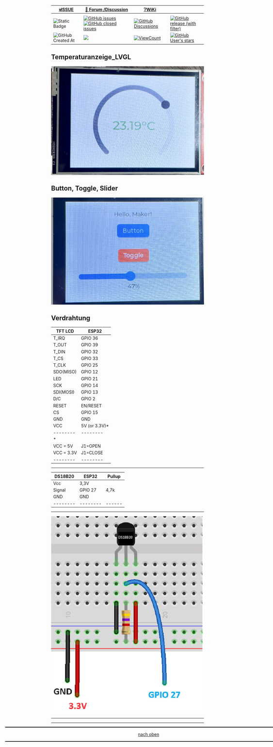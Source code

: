 
<a name="oben"></a>

<div align="center">

|[:skull:ISSUE](https://github.com/frankyhub/Temperaturanzeige_LVGL/issues?q=is%3Aissue)|[:speech_balloon: Forum /Discussion](https://github.com/frankyhub/Temperaturanzeige_LVGL/discussions)|[:grey_question:WiKi](https://github.com/frankyhub/Temperaturanzeige_LVGL/wiki)||
|--|--|--|--|
| | | | |
|![Static Badge](https://img.shields.io/badge/RepoNr.:-%2088-blue)|<a href="https://github.com/frankyhub/Temperaturanzeige_LVGL/issues">![GitHub issues](https://img.shields.io/github/issues/frankyhub/Temperaturanzeige_LVGL)![GitHub closed issues](https://img.shields.io/github/issues-closed/frankyhub/Temperaturanzeige_LVGL)|<a href="https://github.com/frankyhub/Temperaturanzeige_LVGL/discussions">![GitHub Discussions](https://img.shields.io/github/discussions/frankyhub/Temperaturanzeige_LVGL)|<a href="https://github.com/frankyhub/Temperaturanzeige_LVGL/releases">![GitHub release (with filter)](https://img.shields.io/github/v/release/frankyhub/Temperaturanzeige_LVGL)|
|![GitHub Created At](https://img.shields.io/github/created-at/frankyhub/Temperaturanzeige_LVGL)| <a href="https://github.com/frankyhub/Temperaturanzeige_LVGL/pulse" alt="Activity"><img src="https://img.shields.io/github/commit-activity/m/badges/shields" />| <a href="https://github.com/frankyhub/Temperaturanzeige_LVGL/graphs/traffic"><img alt="ViewCount" src="https://views.whatilearened.today/views/github/frankyhub/github-clone-count-badge.svg">  |<a href="https://github.com/frankyhub?tab=stars"> ![GitHub User's stars](https://img.shields.io/github/stars/frankyhub)|
</div>


## Temperaturanzeige_LVGL

![Bild](pic/Temperaturanzeige.png)


## Button, Toggle, Slider


![Bild](pic/Button.png)

## Verdrahtung

| TFT LCD | ESP32 | 
| -------- | -------- | 
| T_IRQ	|   GPIO 36| 
| T_OUT	|   GPIO 39| 
| T_DIN| 	  GPIO 32| 
| T_CS	 |  GPIO 33| 
| T_CLK	 |  GPIO 25| 
| SDO(MISO)| 	GPIO 12| 
| LED	|   GPIO 21| 
| SCK	|   GPIO 14| 
| SDI(MOSI)| 	GPIO 13| 
| D/C| 	  GPIO 2| 
| RESET| 	EN/RESET| 
| CS	|   GPIO 15| 
| GND	|   GND| 
| VCC	|   5V (or 3.3V)*| 
| -------- | -------- | 
| *| | 
| VCC = 5V | J1=OPEN| 
| VCC = 3.3V | J1=CLOSE| 
| -------- | -------- | 
---


| DS18B20 | ESP32 | Pullup | 
| -------- | -------- | --------- | 
| Vcc|   3,3V|  | 
| Signal	|   GPIO 27| 4,7k | 
| GND | 	  GND|  | 
| -------- | -------- | ------ | 
---

![Bild](pic/DS18B20.png)

---


<div style="position:absolute; left:2cm; ">   
<ol class="breadcrumb" style="border-top: 2px solid black;border-bottom:2px solid black; height: 45px; width: 900px;"> <p align="center"><a href="#oben">nach oben</a></p></ol>
</div>  

---



